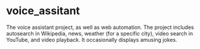 # voice_assitant
The voice assistant project, as well as web automation. The project includes autosearch in Wikipedia, news, weather (for a specific city), video search in YouTube, and video playback. It occasionally displays amusing jokes. 
